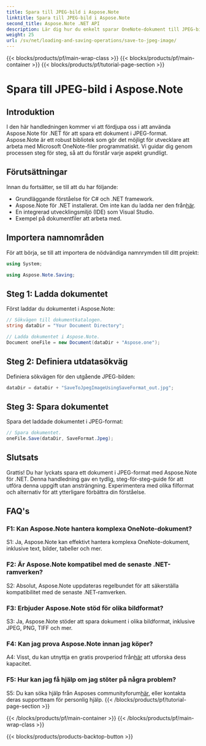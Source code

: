 ```yaml
---
title: Spara till JPEG-bild i Aspose.Note
linktitle: Spara till JPEG-bild i Aspose.Note
second_title: Aspose.Note .NET API
description: Lär dig hur du enkelt sparar OneNote-dokument till JPEG-bilder med Aspose.Note för .NET. Steg-för-steg-guide ingår.
weight: 25
url: /sv/net/loading-and-saving-operations/save-to-jpeg-image/
---
```


{{< blocks/products/pf/main-wrap-class >}}
{{< blocks/products/pf/main-container >}}
{{< blocks/products/pf/tutorial-page-section >}}

# Spara till JPEG-bild i Aspose.Note

## Introduktion

I den här handledningen kommer vi att fördjupa oss i att använda Aspose.Note för .NET för att spara ett dokument i JPEG-format. Aspose.Note är ett robust bibliotek som gör det möjligt för utvecklare att arbeta med Microsoft OneNote-filer programmatiskt. Vi guidar dig genom processen steg för steg, så att du förstår varje aspekt grundligt.

## Förutsättningar

Innan du fortsätter, se till att du har följande:
- Grundläggande förståelse för C# och .NET framework.
- Aspose.Note för .NET installerat. Om inte kan du ladda ner den från[här](https://releases.aspose.com/note/net/).
- En integrerad utvecklingsmiljö (IDE) som Visual Studio.
- Exempel på dokumentfiler att arbeta med.

## Importera namnområden

För att börja, se till att importera de nödvändiga namnrymden till ditt projekt:

```csharp
using System;

using Aspose.Note.Saving;
```

## Steg 1: Ladda dokumentet

Först laddar du dokumentet i Aspose.Note:

```csharp
// Sökvägen till dokumentkatalogen.
string dataDir = "Your Document Directory";

// Ladda dokumentet i Aspose.Note.
Document oneFile = new Document(dataDir + "Aspose.one");
```

## Steg 2: Definiera utdatasökväg

Definiera sökvägen för den utgående JPEG-bilden:

```csharp
dataDir = dataDir + "SaveToJpegImageUsingSaveFormat_out.jpg";
```

## Steg 3: Spara dokumentet

Spara det laddade dokumentet i JPEG-format:

```csharp
// Spara dokumentet.
oneFile.Save(dataDir, SaveFormat.Jpeg);
```

## Slutsats

Grattis! Du har lyckats spara ett dokument i JPEG-format med Aspose.Note för .NET. Denna handledning gav en tydlig, steg-för-steg-guide för att utföra denna uppgift utan ansträngning. Experimentera med olika filformat och alternativ för att ytterligare förbättra din förståelse.

## FAQ's

### F1: Kan Aspose.Note hantera komplexa OneNote-dokument?

S1: Ja, Aspose.Note kan effektivt hantera komplexa OneNote-dokument, inklusive text, bilder, tabeller och mer.

### F2: Är Aspose.Note kompatibel med de senaste .NET-ramverken?

S2: Absolut, Aspose.Note uppdateras regelbundet för att säkerställa kompatibilitet med de senaste .NET-ramverken.

### F3: Erbjuder Aspose.Note stöd för olika bildformat?

S3: Ja, Aspose.Note stöder att spara dokument i olika bildformat, inklusive JPEG, PNG, TIFF och mer.

### F4: Kan jag prova Aspose.Note innan jag köper?

 A4: Visst, du kan utnyttja en gratis provperiod från[här](https://releases.aspose.com/) att utforska dess kapacitet.

### F5: Hur kan jag få hjälp om jag stöter på några problem?

 S5: Du kan söka hjälp från Asposes communityforum[här](https://forum.aspose.com/c/note/28), eller kontakta deras supportteam för personlig hjälp.
{{< /blocks/products/pf/tutorial-page-section >}}

{{< /blocks/products/pf/main-container >}}
{{< /blocks/products/pf/main-wrap-class >}}

{{< blocks/products/products-backtop-button >}}
